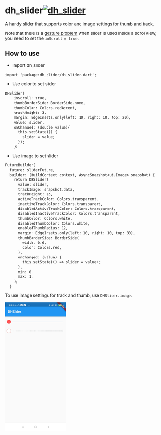 # dh_slider[![dh_slider](https://img.shields.io/badge/pub-0.0.2-brightgreen.svg)](https://pub.dev/packages/dh_slider)

A handy slider that supports color and image settings for thumb and track.

Note that there is a [gesture problem](https://github.com/flutter/flutter/issues/28115?notification_referrer_id=MDE4Ok5vdGlmaWNhdGlvblRocmVhZDQ1MzM4MTIzMzoxMTg4MTc1MQ%3D%3D#issuecomment-674459890) when slider is used inside a scrollView, you need to set the `inScroll = true`.



## How to use

- Import dh_slider

```
import 'package:dh_slider/dh_slider.dart';
```

- Use color to set slider

```
DHSlider(
    inScroll: true,
    thumbBorderSide: BorderSide.none,
    thumbColor: Colors.redAccent,
    trackHeight: 3,
    margin: EdgeInsets.only(left: 10, right: 10, top: 20),
    value: slider,
    onChanged: (double value){
      this.setState(() {
        slider = value;
      });
    })
```

- Use image to set slider

```
FutureBuilder(
  future: sliderFuture,
  builder: (BuildContext context, AsyncSnapshot<ui.Image> snapshot) {
    return DHSlider(
      value: slider,
      trackImage: snapshot.data,
      trackHeight: 13,
      activeTrackColor: Colors.transparent,
      inactiveTrackColor: Colors.transparent,
      disabledActiveTrackColor: Colors.transparent,
      disabledInactiveTrackColor: Colors.transparent,
      thumbColor: Colors.white,
      disabledThumbColor: Colors.white,
      enabledThumbRadius: 12,
      margin: EdgeInsets.only(left: 10, right: 10, top: 30),
      thumbBorderSide: BorderSide(
        width: 0.6,
        color: Colors.red,
      ),
      onChanged: (value) {
        this.setState(() => slider = value);
      },
      min: 0,
      max: 1,
    );
  }
```

To use image settings for track and thumb, use `DHSlider.image`.



<img src="./images/screen_shot.jpg" width="40%">